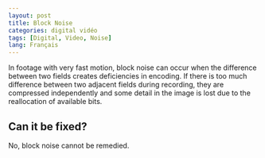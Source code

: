 ```yaml
---
layout: post
title: Block Noise
categories: digital vidéo
tags: [Digital, Video, Noise]
lang: Français
---
```


In footage with very fast motion, block noise can occur when the difference between two fields creates deficiencies in encoding. If there is too much difference between two adjacent fields during recording, they are compressed independently and some detail in the image is lost due to the reallocation of available bits.

## Can it be fixed?

No, block noise cannot be remedied.
